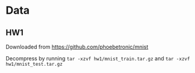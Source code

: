 # Data
## HW1
Downloaded from https://github.com/phoebetronic/mnist

Decompress by running `tar -xzvf hw1/mnist_train.tar.gz` and `tar -xzvf hw1/mnist_test.tar.gz`